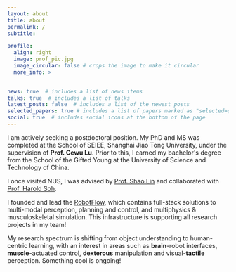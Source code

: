 ```yaml
---
layout: about
title: about
permalink: /
subtitle: 

profile:
  align: right
  image: prof_pic.jpg
  image_circular: false # crops the image to make it circular
  more_info: >
    

news: true  # includes a list of news items
talks: true  # includes a list of talks
latest_posts: false  # includes a list of the newest posts
selected_papers: true # includes a list of papers marked as "selected={true}"
social: true  # includes social icons at the bottom of the page
---
```


I am actively seeking a postdoctoral position. My PhD and MS was completed at the School of SEIEE, Shanghai Jiao Tong University, under the supervision of **Prof. Cewu Lu**. Prior to this, I earned my bachelor's degree from the School of the Gifted Young at the University of Science and Technology of China.

I once visited NUS, I was advised by [Prof. Shao Lin](https://linsats.github.io/) and collaborated with [Prof. Harold Soh](https://haroldsoh.com/). 

I founded and lead the [RobotFlow](https://robotflow.ai), which contains full-stack solutions to multi-modal perception, planning and control, and multiphysics & musculoskeletal simulation. This infrastructure is supporting all research projects in my team!

My research spectrum is shifting from object understanding to human-centric learning, with an interest in areas such as **brain**-robot interfaces, **muscle**-actuated control, **dexterous** manipulation and visual-**tactile** perception. Something cool is ongoing!
